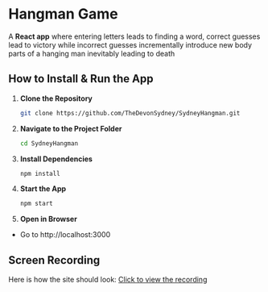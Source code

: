 # Hangman Game

A **React app** where entering letters leads to finding a word, correct guesses lead to victory while incorrect guesses incrementally introduce new body parts of a hanging man inevitably leading to death 


##  **How to Install & Run the App**

1. **Clone the Repository**  
   ```sh
   git clone https://github.com/TheDevonSydney/SydneyHangman.git

2. **Navigate to the Project Folder**  
   ```sh
   cd SydneyHangman

3. **Install Dependencies**  
   ```sh
   npm install

4. **Start the App**  
   ```sh
   npm start

5. **Open in Browser**  
- Go to http://localhost:3000
  

## Screen Recording

Here is how the site should look:  [Click to view the recording](HangmanDisplay.mp4)
